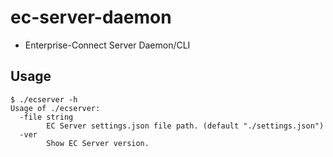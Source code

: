 # ec-server-daemon
 - Enterprise-Connect Server Daemon/CLI

## Usage

```shellscript
$ ./ecserver -h
Usage of ./ecserver:
  -file string
    	EC Server settings.json file path. (default "./settings.json")
  -ver
    	Show EC Server version.
``` 
 
